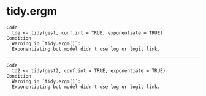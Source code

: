 # tidy.ergm

    Code
      tde <- tidy(gest, conf.int = TRUE, exponentiate = TRUE)
    Condition
      Warning in `tidy.ergm()`:
      Exponentiating but model didn't use log or logit link.

---

    Code
      td2 <- tidy(gest2, conf.int = TRUE, exponentiate = TRUE)
    Condition
      Warning in `tidy.ergm()`:
      Exponentiating but model didn't use log or logit link.

